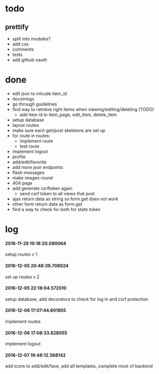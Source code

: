 # todo

## prettify
+ split into modules?
+ add css
+ comments
+ tests
+ add github oauth

# done
+ edit json to inlcude item_id
+ docstrings
+ go through guidelines
+ find way to retrieve right items when viewing/editing/deleting (TODO)
    + add item id to item_page, edit_item, delete_item
+ setup database
+ layout routes
+ make sure each get/post skeletons are set up
+ for route in routes:
    + implement route
    + test route
+ implement logout
+ profile
+ add/edit/favorite
+ add more json endpoints
+ flash messages
+ make images round
+ 404 page
+ add generate csrftoken again
    + send csrf token to all views that post
+ ajax return data as string so form.get does not work
+ other form return data as form.get
+ find a way to check for both for state token

# log
#### 2016-11-29 19:18:20.090064
setup routes v 1
#### 2016-12-05 20:46:39.708024
set up routes v 2
#### 2016-12-05 22:18:04.572010
setup database, add decorators to check for log in and csrf protection
#### 2016-12-06 17:07:44.601855
implement routes
#### 2016-12-06 17:08:33.828055
implement logout
#### 2016-12-07 19:48:12.568142
add icons to add/edit/fave, add all templates, complete most of backend
